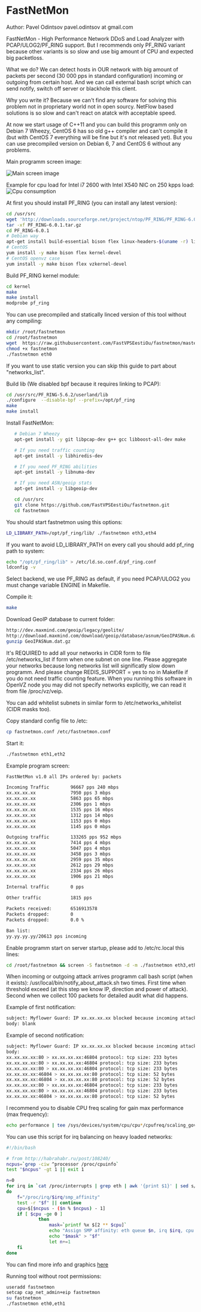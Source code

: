 FastNetMon
===========
Author: Pavel Odintsov pavel.odintsov at gmail.com

FastNetMon - High Performance Network DDoS and Load Analyzer with PCAP/ULOG2/PF_RING support. But I recommends only PF_RING variant because other variants is so slow and use big amount of CPU and expected big packetloss.

What we do? We can detect hosts in OUR network with big amount of packets per second (30 000 pps in standard configuration) incoming or outgoing from certain host. And we can call external bash script which can send notify, switch off server or blackhole this client.

Why you write it? Because we can't find any software for solving this problem not in proprietary world not in open sourcу. NetFlow based solutions is so slow and can't react on atatck with acceptable speed.

At now we start usage of C++11 and you can build this programm only on Debian 7 Wheezy, CentOS 6 has so old g++ compiler and can't compile it (but with CentOS 7 everything will be fine but it's not released yet). But you can use precompiled version on Debian 6, 7 and CentOS 6 without any problems.

Main programm screen image:

![Main screen image](fastnetmon_screen.png)

Example for cpu load for Intel i7 2600 with Intel X540 NIC on 250 kpps load:
![Cpu consumption](fastnetmon_stats.png)

At first you should install PF_RING (you can install any latest version):

```bash
cd /usr/src
wget 'http://downloads.sourceforge.net/project/ntop/PF_RING/PF_RING-6.0.1.tar.gz?r=http%3A%2F%2Fsourceforge.net%2Fprojects%2Fntop%2Ffiles%2FPF_RING%2F&ts=1402307916&use_mirror=cznic' -OPF_RING-6.0.1.tar.gz
tar -xf PF_RING-6.0.1.tar.gz 
cd PF_RING-6.0.1
# Debian way
apt-get install build-essential bison flex linux-headers-$(uname -r) libnuma-dev
# CentOS
yum install -y make bison flex kernel-devel 
# CentOS openvz case 
yum install -y make bison flex vzkernel-devel
```

Build PF_RING kernel module:
```bash
cd kernel
make 
make install
modprobe pf_ring
```

You can use precompiled and statically linced version of this tool without any compiling:
```bash
mkdir /root/fastnetmon
cd /root/fastnetmon
wget  https://raw.githubusercontent.com/FastVPSEestiOu/fastnetmon/master/fastnetmon
chmod +x fastnetmon
./fastnetmon eth0
```

If you want to use static version you can skip this guide to part about "networks_list".

Build lib (We disabled bpf because it requires linking to PCAP):
```bash
cd /usr/src/PF_RING-5.6.2/userland/lib
./configure  --disable-bpf --prefix=/opt/pf_ring
make
make install
```

Install FastNetMon:

```bash
   # Debian 7 Wheezy
   apt-get install -y git libpcap-dev g++ gcc libboost-all-dev make

   # If you need traffic counting
   apt-get install -y libhiredis-dev

   # If you need PF_RING abilities 
   apt-get install -y libnuma-dev

   # If you need ASN/geoip stats
   apt-get install -y libgeoip-dev 

   cd /usr/src
   git clone https://github.com/FastVPSEestiOu/fastnetmon.git
   cd fastnetmon
```

You should start fastnetmon using this options:
```bash
LD_LIBRARY_PATH=/opt/pf_ring/lib/ ./fastnetmon eth3,eth4
```

If you want to avoid LD_LIBRARY_PATH on every call you should add pf_ring path to system:
```bash
echo "/opt/pf_ring/lib" > /etc/ld.so.conf.d/pf_ring.conf
ldconfig -v
```

Select backend, we use PF_RING as default, if you need PCAP/ULOG2 you must change variable ENGINE in Makefile.

Compile it:
```bash
make
```

Download GeoIP database to current folder:
```bash
http://dev.maxmind.com/geoip/legacy/geolite/
http://download.maxmind.com/download/geoip/database/asnum/GeoIPASNum.dat.gz
gunzip GeoIPASNum.dat.gz
```

It's REQUIRED to add all your networks in CIDR form to file /etc/networks_list if form when one subnet on one line. Please aggregate your networks because long networks list will significatly slow down programm. And please change REDIS_SUPPORT = yes to no in Makefile if you do not need traffic counting feature. When you running this software in OpenVZ node you may did not specify networks explicitly, we can read it from file /proc/vz/veip.

You can add whitelist subnets in similar form to /etc/networks_whitelist (CIDR masks too).

Copy standard config file to /etc:
```bash
cp fastnetmon.conf /etc/fastnetmon.conf
```

Start it:
```bash
./fastnetmon eth1,eth2
```


Example program screen:
```bash
FastNetMon v1.0 all IPs ordered by: packets

Incoming Traffic        96667 pps 240 mbps
xx.xx.xx.xx             7950 pps 3 mbps
xx.xx.xx.xx             5863 pps 65 mbps
xx.xx.xx.xx             2306 pps 1 mbps
xx.xx.xx.xx             1535 pps 16 mbps
xx.xx.xx.xx             1312 pps 14 mbps
xx.xx.xx.xx             1153 pps 0 mbps
xx.xx.xx.xx             1145 pps 0 mbps

Outgoing traffic        133265 pps 952 mbps
xx.xx.xx.xx             7414 pps 4 mbps
xx.xx.xx.xx             5047 pps 4 mbps
xx.xx.xx.xx             3458 pps 3 mbps
xx.xx.xx.xx             2959 pps 35 mbps
xx.xx.xx.xx             2612 pps 29 mbps
xx.xx.xx.xx             2334 pps 26 mbps
xx.xx.xx.xx             1906 pps 21 mbps

Internal traffic        0 pps

Other traffic           1815 pps

Packets received:       6516913578
Packets dropped:        0
Packets dropped:        0.0 %

Ban list:
yy.yy.yy.yy/20613 pps incoming
```

Enable programm start on server startup, please add to /etc/rc.local this lines:
```bash
cd /root/fastnetmon && screen -S fastnetmon -d -m ./fastnetmon eth3,eth4
```

When incoming or outgoing attack arrives programm call bash script (when it exists): /usr/local/bin/notify_about_attack.sh two times. First time when threshold exceed (at this step we know IP, direction and power of attack). Second when we collect 100 packets for detailed audit what did happens.

Example of first notification:
```bash
subject: Myflower Guard: IP xx.xx.xx.xx blocked because incoming attack with power 120613 pps
body: blank
```

Example of second notification:
```bash
subject: Myflower Guard: IP xx.xx.xx.xx blocked because incoming attack with power 120613 pps
body:
xx.xx.xx.xx:80 > xx.xx.xx.xx:46804 protocol: tcp size: 233 bytes
xx.xx.xx.xx:80 > xx.xx.xx.xx:46804 protocol: tcp size: 233 bytes
xx.xx.xx.xx:80 > xx.xx.xx.xx:46804 protocol: tcp size: 233 bytes
xx.xx.xx.xx:46804 > xx.xx.xx.xx:80 protocol: tcp size: 52 bytes
xx.xx.xx.xx:46804 > xx.xx.xx.xx:80 protocol: tcp size: 52 bytes
xx.xx.xx.xx:80 > xx.xx.xx.xx:46804 protocol: tcp size: 233 bytes
xx.xx.xx.xx:80 > xx.xx.xx.xx:46804 protocol: tcp size: 233 bytes
xx.xx.xx.xx:46804 > xx.xx.xx.xx:80 protocol: tcp size: 52 bytes
```


I recommend you to disable CPU freq scaling for gain max performance (max frequency):
```bash
echo performance | tee /sys/devices/system/cpu/cpu*/cpufreq/scaling_governor
```

You can use this script for irq balancing on heavy loaded networks:
```bash
#!/bin/bash

# from http://habrahabr.ru/post/108240/
ncpus=`grep -ciw ^processor /proc/cpuinfo`
test "$ncpus" -gt 1 || exit 1

n=0
for irq in `cat /proc/interrupts | grep eth | awk '{print $1}' | sed s/\://g`
do
    f="/proc/irq/$irq/smp_affinity"
    test -r "$f" || continue
    cpu=$[$ncpus - ($n % $ncpus) - 1]
    if [ $cpu -ge 0 ]
            then
                mask=`printf %x $[2 ** $cpu]`
                echo "Assign SMP affinity: eth queue $n, irq $irq, cpu $cpu, mask 0x$mask"
                echo "$mask" > "$f"
                let n+=1
    fi
done
```

You can find more info and graphics [here](http://forum.nag.ru/forum/index.php?showtopic=89703)

Running tool without root permissions:
```bash
useradd fastnetmon
setcap cap_net_admin+eip fastnetmon
su fastnetmon
./fastnetmon eth0,eth1
```
